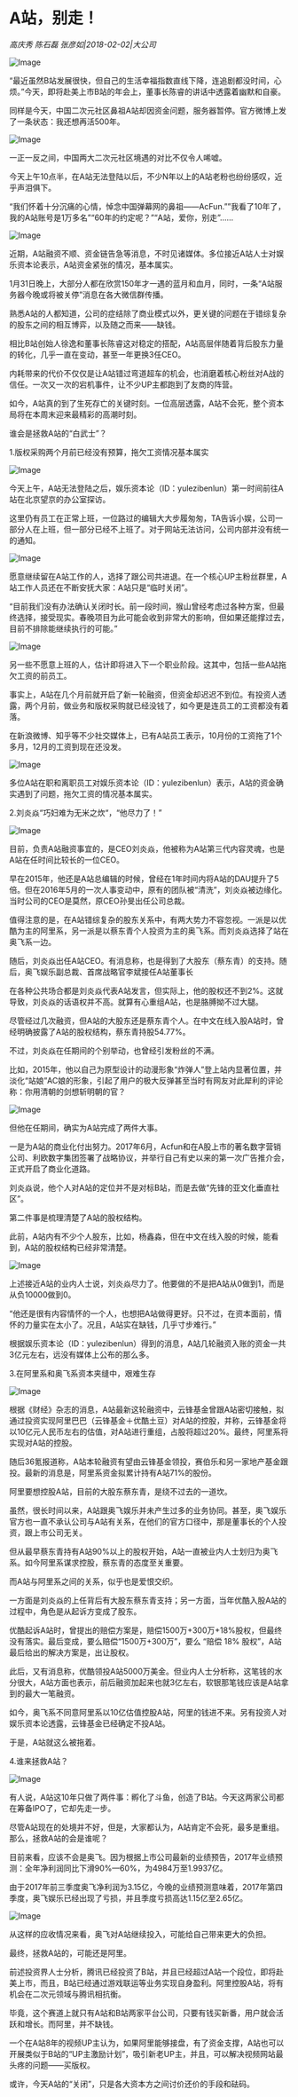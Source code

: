 # A站，别走！

*高庆秀 陈石磊 张彦如|2018-02-02|大公司*

![Image](http://static.ylzbl.com/uploads/ueditor/php/upload/image/20180203/1517621175163403.jpeg)

“最近虽然B站发展很快，但自己的生活幸福指数直线下降，连追剧都没时间，心烦。”今天，即将赴美上市B站的年会上，董事长陈睿的讲话中透露着幽默和自豪。

同样是今天，中国二次元社区鼻祖A站却因资金问题，服务器暂停。官方微博上发了一条状态：我还想再活500年。

![Image](http://si1.go2yd.com/get-image/0KSerVTxKmu)

一正一反之间，中国两大二次元社区境遇的对比不仅令人唏嘘。

今天上午10点半，在A站无法登陆以后，不少N年以上的A站老粉也纷纷感叹，近乎声泪俱下。

“我们怀着十分沉痛的心情，悼念中国弹幕网的鼻祖——AcFun.””我看了10年了，我的A站账号是1万多名”“60年的约定呢？”“A站，爱你，别走”……

![Image](http://si1.go2yd.com/get-image/0KSernKybLM)

近期，A站融资不顺、资金链告急等消息，不时见诸媒体。多位接近A站人士对娱乐资本论表示，A站资金紧张的情况，基本属实。

1月31日晚上，大部分人都在欣赏150年才一遇的蓝月和血月，同时，一条“A站服务器今晚或将被关停”消息在各大微信群传播。

熟悉A站的人都知道，公司的症结除了商业模式以外，更关键的问题在于错综复杂的股东之间的相互博弈，以及随之而来——缺钱。

相比B站创始人徐逸和董事长陈睿这对稳定的搭配，A站高层伴随着背后股东力量的转化，几乎一直在变动，甚至一年更换3任CEO。

内耗带来的代价不仅仅是让A站错过弯道超车的机会，也消磨着核心粉丝对A战的信任。一次又一次的宕机事件，让不少UP主都跑到了友商的阵营。

如今，A站真的到了生死存亡的关键时刻。一位高层透露，A站不会死，整个资本局将在本周末迎来最精彩的高潮时刻。

谁会是拯救A站的“白武士”？

1.版权采购两个月前已经没有预算，拖欠工资情况基本属实

![Image](http://si1.go2yd.com/get-image/0KSerkW55yC)

今天上午，A站无法登陆之后，娱乐资本论（ID：yulezibenlun）第一时间前往A站在北京望京的办公室探访。

这里仍有员工在正常上班，一位路过的编辑大大步履匆匆，TA告诉小娱，公司一部分人在上班，但一部分已经不上班了。对于网站无法访问，公司内部并没有统一的通知。

![Image](http://si1.go2yd.com/get-image/0KSerjKRC8O)

愿意继续留在A站工作的人，选择了跟公司共进退。在一个核心UP主粉丝群里，A站工作人员还在不断安抚大家：A站只是“临时关闭”。

“目前我们没有办法确认关闭时长。前一段时间，猴山曾经考虑过各种方案，但最终选择，接受现实。春晚项目为此可能会收到非常大的影响，但如果还能撑过去，目前不排除能继续执行的可能。”

![Image](http://si1.go2yd.com/get-image/0KSerhpqoW8)

另一些不愿意上班的人，估计即将进入下一个职业阶段。这其中，包括一些A站拖欠工资的前员工。

事实上，A站在几个月前就开启了新一轮融资，但资金却迟迟不到位。有投资人透露，两个月前，做业务和版权采购就已经没钱了，如今更是连员工的工资都没有着落。

在新浪微博、知乎等不少社交媒体上，已有A站员工表示，10月份的工资拖了1个多月，12月的工资到现在还没发。

![Image](http://si1.go2yd.com/get-image/0KSercK680G)

多位A站在职和离职员工对娱乐资本论（ID：yulezibenlun）表示，A站的资金确实遇到了问题，拖欠工资的情况基本属实。

2.刘炎焱“巧妇难为无米之炊“，“他尽力了！”

![Image](http://si1.go2yd.com/get-image/0KSerWupKiW)

目前，负责A站融资事宜的，是CEO刘炎焱，他被称为A站第三代内容灵魂，也是A站在任时间比较长的一位CEO。

早在2015年，他还是A站总编辑的时候，曾经在1年时间内将A站的DAU提升了5倍。但在2016年5月的一次人事变动中，原有的团队被“清洗”，刘炎焱被边缘化。当时公司的CEO是莫然，原CEO孙旻出任公司总裁。

值得注意的是，在A站错综复杂的股东关系中，有两大势力不容忽视。一派是以优酷为主的阿里系，另一派是以蔡东青个人投资为主的奥飞系。而刘炎焱选择了站在奥飞系一边。

随后，刘炎焱出任A站CEO。有消息称，也是得到了大股东（蔡东青）的支持。随后，奥飞娱乐副总裁、首席战略官李斌接任A站董事长

在各种公共场合都是刘炎焱代表A站发言，但实际上，他的股权还不到2%。这就导致，刘炎焱的话语权并不高。就算有心重组A站，也是胳膊拗不过大腿。

尽管经过几次融资，但A站的大股东还是蔡东青个人。在中文在线入股A站时，曾经明确披露了A站的股权结构，蔡东青持股54.77%。

不过，刘炎焱在任期间的个别举动，也曾经引发粉丝的不满。

比如，2015年，他以自己为原型设计的动漫形象“炸弹人”登上站内显著位置，并淡化“站娘”AC娘的形象，引起了用户的极大反弹甚至当时有网友对此犀利的评论称：你用清朝的剑想斩明朝的官？

![Image](http://si1.go2yd.com/get-image/0KSerZdkj8y)

但他在任期间，确实为A站完成了两件大事。

一是为A站的商业化付出努力。2017年6月，Acfun和在A股上市的著名数字营销公司、利欧数字集团签署了战略协议，并举行自己有史以来的第一次广告推介会，正式开启了商业化道路。

刘炎焱说，他个人对A站的定位并不是对标B站，而是去做“先锋的亚文化垂直社区”。

第二件事是梳理清楚了A站的股权结构。

此前，A站内有不少个人股东，比如，杨鑫淼，但在中文在线入股的时候，能看到，A站的股权结构已经非常清楚。

![Image](http://si1.go2yd.com/get-image/0KSerYAYWwa)

上述接近A站的业内人士说，刘炎焱尽力了。他要做的不是把A站从0做到1，而是从负10000做到0。

“他还是很有内容情怀的一个人，也想把A站做得更好。只不过，在资本面前，情怀的力量实在太小了。况且，A站实在缺钱，几乎寸步难行。”

根据娱乐资本论（ID：yulezibenlun）得到的消息，A站几轮融资入账的资金一共3亿元左右，远没有媒体上公布的那么多。

3.在阿里系和奥飞系资本夹缝中，艰难生存

![Image](http://si1.go2yd.com/get-image/0KSerb0c0R6)

根据《财经》杂志的消息，A站最新这轮融资中，云锋基金曾跟A站密切接触，拟通过投资实现阿里巴巴（云锋基金＋优酷土豆）对A站的控股，并称，云锋基金将以10亿元人民币左右的估值，对A站进行重组，占股将超过20%。最终，阿里系将实现对A站的控股。

随后36氪报道称，A站本轮融资有望由云锋基金领投，赛伯乐和另一家地产基金跟投。最新的消息是，阿里系资金拟累计持有A站71%的股份。

阿里要想控股A站，目前的大股东蔡东青，是绕不过去的一道坎。

虽然，很长时间以来，A站跟奥飞娱乐并未产生过多的业务协同。甚至，奥飞娱乐官方也一直不承认公司与A站有关系，在他们的官方口径中，那是董事长的个人投资，跟上市公司无关。

但从最早蔡东青持有A站90%以上的股权开始，A站一直被业内人士划归为奥飞系。如今阿里系谋求控股，蔡东青的态度至关重要。

而A站与阿里系之间的关系，似乎也是爱恨交织。

一方面是刘炎焱的上任背后有大股东蔡东青支持；另一方面，当年优酷入股A站的过程中，角色是从起诉方变成了股东。

优酷起诉A站时，曾提出的赔偿方案是，赔偿1500万+300万+18%股权，但最终没有落实。最后变成，要么赔偿“1500万+300万”，要么 “赔偿 18% 股权”，A站最后给出的解决方案是，出让股权。

此后，又有消息称，优酷领投A站5000万美金。但业内人士分析称，这笔钱的水分很大，A站方面也表示，前后融资加起来也就3亿左右，软银那笔钱应该是A站拿到的最大一笔融资。

如今，奥飞系不同意阿里系以10亿估值控股A站，阿里的钱进不来。另有投资人对娱乐资本论透露，云锋基金已经确定不投A站。

于是，A站就这么被拖着。

4.谁来拯救A站？

![Image](http://si1.go2yd.com/get-image/0KSerdjpzSi)

有人说，A站这10年只做了两件事：孵化了斗鱼，创造了B站。今天这两家公司都在筹备IPO了，它却先走一步。

尽管A站现在的处境并不好，但是，大家都认为，A站肯定不会死，最多是重组。那么，拯救A站的会是谁呢？

目前来看，应该不会是奥飞。因为根据上市公司最新的业绩预告，2017年业绩预测：全年净利润同比下滑90%—60%，为4984万至1.9937亿。

由于2017年前三季度奥飞净利润为3.15亿，今晚的业绩预测意味着，2017年第四季度，奥飞娱乐已经出现了亏损，并且季度亏损高达1.15亿至2.65亿。

![Image](http://si1.go2yd.com/get-image/0KSerf0Wmbg)

从这样的应收情况来看，奥飞对A站继续投入，可能给自己带来更大的负担。

最终，拯救A站的，可能还是阿里。

前述投资界人士分析，腾讯已经投资了B站，并且已经超过A站一个段位，即将赴美上市，而且，B站已经通过游戏联运等业务实现自身盈利。阿里控股A站，将有机会在二次元领域与腾讯相抗衡。

毕竟，这个赛道上就只有A站和B站两家平台公司，只要有钱买新番，用户就会活跃和增长。而阿里，并不缺钱。

一个在A站8年的视频UP主认为，如果阿里能够接盘，有了资金支撑，A站也可以开展类似于B站的“UP主激励计划”，吸引新老UP主，并且，可以解决视频网站最头疼的问题——买版权。

或许，今天A站的“关闭”，只是各大资本方之间讨价还价的手段和砝码。

